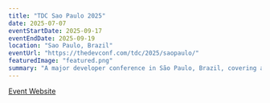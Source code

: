 ```yaml
---
title: "TDC Sao Paulo 2025"
date: 2025-07-07
eventStartDate: 2025-09-17
eventEndDate: 2025-09-19
location: "Sao Paulo, Brazil"
eventUrl: "https://thedevconf.com/tdc/2025/saopaulo/"
featuredImage: "featured.png"
summary: "A major developer conference in São Paulo, Brazil, covering a wide range of technology topics and bringing together professionals from across the industry."
---
```


[Event Website](https://thedevconf.com/tdc/2025/saopaulo/)
